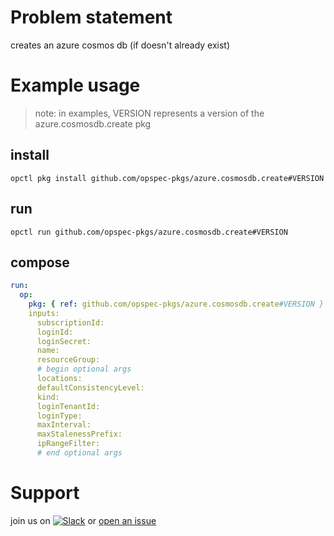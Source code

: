 # Problem statement
creates an azure cosmos db (if doesn't already exist)

# Example usage

> note: in examples, VERSION represents a version of the azure.cosmosdb.create pkg

## install

```shell
opctl pkg install github.com/opspec-pkgs/azure.cosmosdb.create#VERSION
```

## run

```
opctl run github.com/opspec-pkgs/azure.cosmosdb.create#VERSION
```

## compose

```yaml
run:
  op:
    pkg: { ref: github.com/opspec-pkgs/azure.cosmosdb.create#VERSION }
    inputs: 
      subscriptionId:
      loginId:
      loginSecret:
      name:
      resourceGroup: 
      # begin optional args
      locations:
      defaultConsistencyLevel: 
      kind:
      loginTenantId:
      loginType:
      maxInterval:
      maxStalenessPrefix:
      ipRangeFilter:
      # end optional args
```

# Support

join us on [![Slack](https://opspec-slackin.herokuapp.com/badge.svg)](https://opspec-slackin.herokuapp.com/)
or [open an issue](https://github.com/opspec-pkgs/azure.cosmosdb.create/issues)
